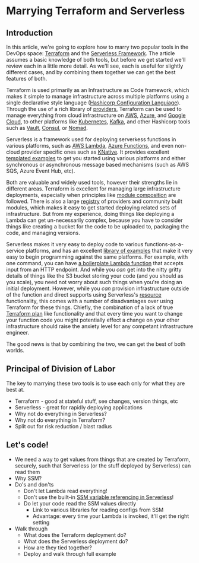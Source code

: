 # Marrying Terraform and Serverless


## Introduction

In this article, we're going to explore how to marry two popular tools in the DevOps space: [Terraform](https://terraform.io) and the [Serverless Framework](https://serverless.com). The article assumes a basic knowledge of both tools, but before we get started we'll review each in a little more detail. As we'll see, each is useful for slightly different cases, and by combining them together we can get the best features of both.

Terraform is used primarily as an Infrastructure as Code framework, which makes it simple to manage infrastructure across multiple platforms using a single declarative style language ([Hashicorp Configuration Languiage](https://www.terraform.io/docs/language/syntax/configuration.html)). Through the use of a rich library of [providers](https://www.terraform.io/docs/language/providers/index.html), Terraform can be used to manage everything from cloud infrastructure on [AWS](https://registry.terraform.io/providers/hashicorp/aws/latest), [Azure](https://registry.terraform.io/providers/hashicorp/azurerm/latest), and [Google Cloud](https://registry.terraform.io/providers/hashicorp/google/latest), to other platforms like [Kubernetes](https://registry.terraform.io/providers/hashicorp/kubernetes/latest), [Kafka](https://registry.terraform.io/providers/Mongey/kafka/latest), and other Hashicorp tools such as [Vault](https://registry.terraform.io/providers/hashicorp/vault/latest), [Consul](https://registry.terraform.io/providers/hashicorp/consul/latest), or [Nomad](https://registry.terraform.io/providers/hashicorp/nomad/latest).

Serverless is a framework used for deploying serverkess functions in various platforms, such as [AWS Lambda](https://www.serverless.com/framework/docs/providers/aws/), [Azure Functions](https://www.serverless.com/framework/docs/providers/azure/), and even non-cloud provider specific ones such as [KNative](https://www.serverless.com/framework/docs/providers/knative/). It provides excellent [templated examples](https://www.serverless.com/examples/) to get you started using various platforms and either synchronous or asynchronous message based mechanisms (such as AWS SQS, Azure Event Hub, etc).

Both are valuable and widely used tools, however their strengths lie in different areas. Terraform is excellent for managing large infrastructure deployments, especially when principles like [module composition](https://www.terraform.io/docs/language/modules/develop/composition.html) are followed. There is also a large [registry](https://registry.terraform.io/) of providers and community built modules, which makes it easy to get started deploying related sets of infrastructure. But from my experience, doing things like deploying a Lambda can get un-necessarily complex, because you have to consider things like creating a bucket for the code to be uploaded to, packaging the code, and managing versions. 

Serverless makes it very easy to deploy code to various functions-as-a-service platforms, and has an excellent [library of examples](https://www.serverless.com/examples/) that make it very easy to begin programming against the same platforms. For example, with one command, you can have [a boilerplate Lambda function](https://www.serverless.com/examples/aws-golang-simple-http-endpoint/) that accepts input from an HTTP endpoint. And while you _can_ get into the nitty gritty details of things like the S3 bucket storing your code (and you should as you scale), you need not worry about such things when you're doing an initial deployment. However, while you _can_ provision infrastructure outside of the function and direct supports using Serverless's [resource](https://www.serverless.com/framework/docs/providers/aws/guide/resources/) functionality, this comes with a number of disadvantages over using Terraform for these things. Chiefly, the combination of a lack of true [Terraform plan](https://www.terraform.io/docs/cli/commands/plan.html) like functionality and that every time you want to change your function code you might potentially effect a change on your other infrastructure should raise the anxiety level for any competant infrastructure engineer.

The good news is that by combining the two, we can get the best of both worlds.

## Principal of Division of Labor

The key to marrying these two tools is to use each only for what they are best at. 
- Terraform - good at stateful stuff, see changes, version things, etc
- Serverless - great for rapidly deploying applications
- Why not do everything in Serverless?
- Why not do everything in Terraform?
- Split out for risk reduction / blast radius

## Let's code!

- We need a way to get values from things that are created by Terraform, securely, such that Serverless (or the stuff deployed by Serverless) can read them
- Why SSM?
- Do's and don'ts
  - Don't let Lambda read everything!
  - Don't use the built-in [SSM variable referencing in Serverless](https://www.serverless.com/framework/docs/providers/aws/guide/variables#reference-variables-using-the-ssm-parameter-store)!
  - Do let your code read the SSM values directly
    - Link to various libraries for reading configs from SSM
    - Advantage: every time your Lambda is invoked, it'll get the right setting
- Walk through
  - What does the Terraform deployment do?
  - What does the Serverless deployment do?
  - How are they tied together?
  - Deploy and walk through full example


